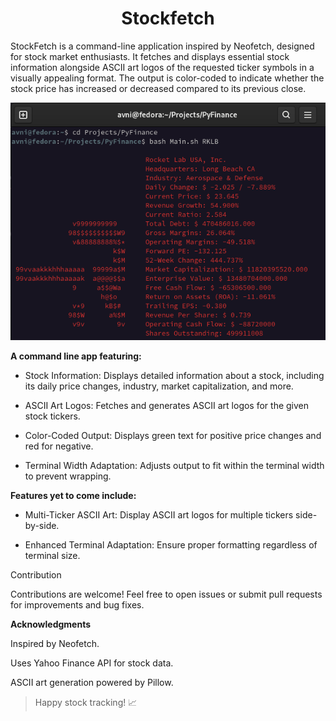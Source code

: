 <div align="center">

# Stockfetch
</div>
StockFetch is a command-line application inspired by Neofetch, designed for stock market enthusiasts. It fetches and displays essential stock information alongside ASCII art logos of the requested ticker symbols in a visually appealing format. The output is color-coded to indicate whether the stock price has increased or decreased compared to its previous close.

![RKLB Screenie](./RKLB)

**A command line app featuring:**

 - Stock Information: Displays detailed information about a stock, including its daily price changes, industry, market capitalization, and more.

 - ASCII Art Logos: Fetches and generates ASCII art logos for the given stock tickers.

 - Color-Coded Output: Displays green text for positive price changes and red for negative.

 - Terminal Width Adaptation: Adjusts output to fit within the terminal width to prevent wrapping.

**Features yet to come include:**

 - Multi-Ticker ASCII Art: Display ASCII art logos for multiple tickers side-by-side.

 - Enhanced Terminal Adaptation: Ensure proper formatting regardless of terminal size.

Contribution

Contributions are welcome! Feel free to open issues or submit pull requests for improvements and bug fixes.

**Acknowledgments**

Inspired by Neofetch.

Uses Yahoo Finance API for stock data.

ASCII art generation powered by Pillow.

> Happy stock tracking! 📈

